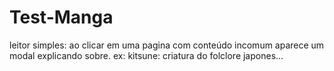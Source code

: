 # Test-Manga
 
 leitor simples: ao clicar em uma pagina com conteúdo incomum aparece um modal explicando sobre.
ex: kitsune: criatura do folclore japones...
